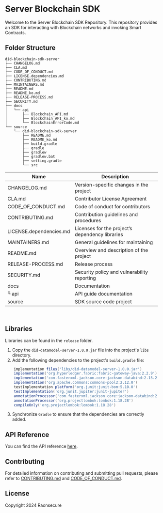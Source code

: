 # Server Blockchain SDK
Welcome to the Server Blockchain SDK Repository.
This repository provides an SDK for interacting with Blockchain networks and invoking Smart Contracts.

## Folder Structure
```
did-blockchain-sdk-server
├── CHANGELOG.md
├── CLA.md
├── CODE_OF_CONDUCT.md
├── LICENSE.dependencies.md
├── CONTRIBUTING.md
├── MAINTAINERS.md
├── README.md
├── README_ko.md
├── RELEASE-PROCESS.md
├── SECURITY.md
├── docs
│   └── api
│       ├── Blockchain_API.md 
│       ├── Blockchain_API_ko.md 
│       └── BlockchainErrorCode.md 
└── source
    └── did-blockchain-sdk-server
        ├── README.md
        ├── README_ko.md
        ├── build.gradle
        ├── gradle
        ├── gradlew
        ├── gradlew.bat
        ├── setting.gradle
        └── src
```


|  Name                      |              Description                        |
| -------------------------- | ------------------------------------------------|
| CHANGELOG.md               | Version-specific changes in the project         |
| CLA.md                     | Contributor License Agreement                   |
| CODE_OF_CONDUCT.md         | Code of conduct for contributors                |
| CONTRIBUTING.md            | Contribution guidelines and procedures          |
| LICENSE.dependencies.md    | Licenses for the project’s dependency libraries |
| MAINTAINERS.md             | General guidelines for maintaining              |
| README.md                  | Overview and description of the project         |
| RELEASE-PROCESS.md         | Release process                                 |
| SECURITY.md                | Security policy and vulnerability reporting     | 
| docs                       | Documentation                                   |
| ┖ api                      | API guide documentation                         |
| source                     | SDK source code project                         |

<br>

## Libraries
Libraries can be found in the `release` folder.
1. Copy the `did-datamodel-server-1.0.0.jar` file into the project's `libs` directory.
2. Add the following dependencies to the project's `build.gradle` file:
```groovy
    implementation files('libs/did-datamodel-server-1.0.0.jar')
    implementation('org.hyperledger.fabric:fabric-gateway-java:2.2.9')
    implementation('com.fasterxml.jackson.core:jackson-databind:2.15.2')
    implementation('org.apache.commons:commons-pool2:2.12.0')
    testImplementation platform('org.junit:junit-bom:5.10.0')
    testImplementation('org.junit.jupiter:junit-jupiter')
    annotationProcessor('com.fasterxml.jackson.core:jackson-databind:2.15.2')
    annotationProcessor('org.projectlombok:lombok:1.18.28')
    compileOnly('org.projectlombok:lombok:1.18.28')
```
3. Synchronize `Gradle` to ensure that the dependencies are correctly added.

## API Reference

You can find the API reference [here](source/did-blockchain-sdk-server/README.md).

## Contributing

For detailed information on contributing and submitting pull requests, please refer to [CONTRIBUTING.md](CONTRIBUTING.md) and [CODE_OF_CONDUCT.md](CODE_OF_CONDUCT.md).

## License
Copyright 2024 Raonsecure
